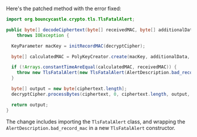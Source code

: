 Here's the patched method with the error fixed:

```java
import org.bouncycastle.crypto.tls.TlsFatalAlert;

public byte[] decodeCiphertext(byte[] receivedMAC, byte[] additionalData, byte[] ciphertext)
    throws IOException {

  KeyParameter macKey = initRecordMAC(decryptCipher);

  byte[] calculatedMAC = PolyKeyCreator.create(macKey, additionalData, ciphertext);

  if (!Arrays.constantTimeAreEqual(calculatedMAC, receivedMAC)) {
    throw new TlsFatalAlert(new TlsFatalAlert(AlertDescription.bad_record_mac));
  }

  byte[] output = new byte[ciphertext.length];
  decryptCipher.processBytes(ciphertext, 0, ciphertext.length, output, 0);

  return output;
}
```

The change includes importing the `TlsFatalAlert` class, and wrapping the `AlertDescription.bad_record_mac` in a new `TlsFatalAlert` constructor.